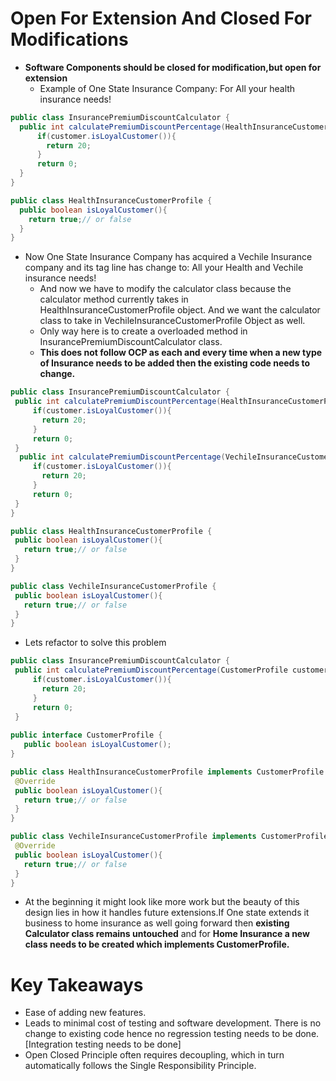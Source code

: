 # Open For Extension And Closed For Modifications
* __Software Components should be closed for modification,but open for extension__
  * Example of One State Insurance Company: For All your health insurance needs!
```java
public class InsurancePremiumDiscountCalculator {
  public int calculatePremiumDiscountPercentage(HealthInsuranceCustomerProfile customer){
      if(customer.isLoyalCustomer()){
        return 20;
      }
      return 0;
  }
}

public class HealthInsuranceCustomerProfile {
  public boolean isLoyalCustomer(){
    return true;// or false
  }
}
```
  * Now One State Insurance Company has acquired a Vechile Insurance company and its tag line has change to: All your Health and Vechile insurance needs!
    * And now we have to modify the calculator class because the calculator method currently takes in HealthInsuranceCustomerProfile object.
      And we want the calculator class to take in VechileInsuranceCustomerProfile Object as well.
    * Only way here is to create a overloaded method in InsurancePremiumDiscountCalculator class. 
    * __This does not follow OCP as each and every time when a new type of Insurance needs to be added then the existing code needs to change.__
 ```java
 public class InsurancePremiumDiscountCalculator {
  public int calculatePremiumDiscountPercentage(HealthInsuranceCustomerProfile customer){
      if(customer.isLoyalCustomer()){
        return 20;
      }
      return 0;
  }
   public int calculatePremiumDiscountPercentage(VechileInsuranceCustomerProfile customer){
      if(customer.isLoyalCustomer()){
        return 20;
      }
      return 0;
  }
}

public class HealthInsuranceCustomerProfile {
  public boolean isLoyalCustomer(){
    return true;// or false
  }
}

public class VechileInsuranceCustomerProfile {
  public boolean isLoyalCustomer(){
    return true;// or false
  }
}
 
 ```
  * Lets refactor to solve this problem 

 ```java
 public class InsurancePremiumDiscountCalculator {
  public int calculatePremiumDiscountPercentage(CustomerProfile customer){
      if(customer.isLoyalCustomer()){
        return 20;
      }
      return 0;
  }
  
public interface CustomerProfile {
    public boolean isLoyalCustomer();
}

public class HealthInsuranceCustomerProfile implements CustomerProfile {
  @Override
  public boolean isLoyalCustomer(){
    return true;// or false
  }
}

public class VechileInsuranceCustomerProfile implements CustomerProfile {
  @Override
  public boolean isLoyalCustomer(){
    return true;// or false
  }
}
 
 ```
   * At the beginning it might look like more work but the beauty of this design lies in how it handles future extensions.If One state extends it business to home insurance as well going forward then __existing Calculator class remains untouched__ and for __Home Insurance a new class needs to be created which implements CustomerProfile.__

# Key Takeaways
* Ease of adding new features. 
* Leads to minimal cost of testing and software development. There is no change to existing code hence no regression testing needs to be done.[Integration testing needs to be done]
* Open Closed Principle often requires decoupling, which in turn automatically follows the Single Responsibility Principle.   
